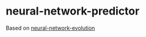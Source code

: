 # neural-network-predictor
Based on [neural-network-evolution](https://github.com/TropicSapling/neural-network-evolution)
